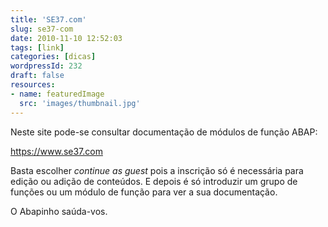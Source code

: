 ```yaml
---
title: 'SE37.com'
slug: se37-com
date: 2010-11-10 12:52:03
tags: [link]
categories: [dicas]
wordpressId: 232
draft: false
resources:
- name: featuredImage
  src: 'images/thumbnail.jpg'
---
```

Neste site pode-se consultar documentação de módulos de função ABAP:

<https://www.se37.com>

Basta escolher _continue as guest_ pois a inscrição só é necessária para edição ou adição de conteúdos. E depois é só introduzir um grupo de funções ou um módulo de função para ver a sua documentação.

O Abapinho saúda-vos.
